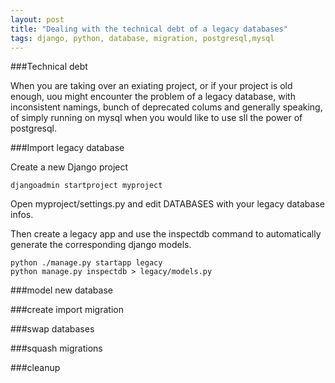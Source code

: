 ```yaml
---
layout: post
title: "Dealing with the technical debt of a legacy databases"
tags: django, python, database, migration, postgresql,mysql
---
```


###Technical debt

When you are taking over an exiating project, or if your project is old enough, uou might encounter the problem of a legacy database, with inconsistent namings, bunch of deprecated colums and generally speaking, of simply running on mysql when you would like to use sll the power of postgresql. 

###Import legacy database

Create a new Django project

    djangoadmin startproject myproject

Open myproject/settings.py and edit DATABASES with your legacy database infos.

Then create a legacy app and use the inspectdb command to automatically generate the corresponding django models. 

    python ./manage.py startapp legacy
    python manage.py inspectdb > legacy/models.py

###model new database

###create import migration

###swap databases

###squash migrations

###cleanup